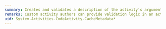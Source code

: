 ```yaml
---
summary: Creates and validates a description of the activity’s arguments, variables, child activities, and activity delegates.
remarks: Custom activity authors can provide validation logic in an activity's <xref:System.Activities.CodeActivity.CacheMetadata%2A> override. Any exceptions that are thrown from <xref:System.Activities.CodeActivity.CacheMetadata%2A> are not treated as validation errors. These exceptions will escape from the call to <xref:System.Activities.Validation.ActivityValidationServices.Validate%2A> and must be handled by the caller.
uid: System.Activities.CodeActivity.CacheMetadata*
---
```

